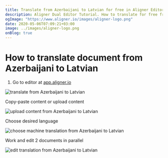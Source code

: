 ```yaml
---
title: Translate from Azerbaijani to Latvian for free in Aligner Editor
description: Aligner Dual Editor Tutorial. How to translate for free from Azerbaijani to Latvian. Aligner is multilingual document management platform. 
ogImage: "https://www.aligner.io/images/aligner-logo.png"
date: 2020-05-06T07:09:21+03:00
image: ../images/aligner-logo.png
onBlog: true
---
```


# How to translate document from Azerbaijani to Latvian

1. Go to editor at [app.aligner.io](https://app.aligner.io "Aligner App web page")

![translate from Azerbaijani to Latvian](../aligner-blank-editor.png "translate from Azerbaijani to Latvian")

Copy-paste content or upload content

![upload content from Azerbaijani to Latvian](../aligner-uploaded-document.png "upload content from Azerbaijani to Latvian")

Choose desired language

![choose machine translation from Azerbaijani to Latvian](../aligner-language-dropdown.png "choose machine translation from Azerbaijani to Latvian")

Work and edit 2 documents in parallel

![edit translation from Azerbaijani to Latvian](../aligner-double-sitded-editor.png "edit translation from Azerbaijani to Latvian")

